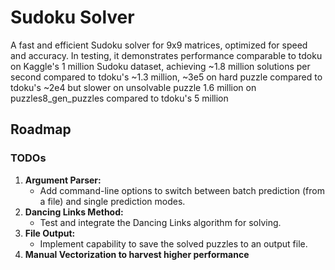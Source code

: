 # Sudoku Solver

A fast and efficient Sudoku solver for 9x9 matrices, optimized for speed and accuracy. In testing, it demonstrates performance comparable to tdoku on Kaggle's 1 million Sudoku dataset, achieving ~1.8 million solutions per second compared to tdoku's ~1.3 million, ~3e5 on hard puzzle compared to tdoku's ~2e4 but slower on unsolvable puzzle 1.6 million on puzzles8_gen_puzzles compared to tdoku's 5 million



## Roadmap
### TODOs
1. **Argument Parser:**
   - Add command-line options to switch between batch prediction (from a file) and single prediction modes.
2. **Dancing Links Method:**
   - Test and integrate the Dancing Links algorithm for solving.
3. **File Output:**
   - Implement capability to save the solved puzzles to an output file.
4. **Manual Vectorization to harvest higher performance**
